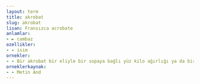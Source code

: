 ```yaml
---
layout: term
title: akrobat
slug: akrobat
lisan: Fransızca acrobate
anlamlar:
- ► cambaz
ozellikler:
- - isim
ornekler:
- - Bir akrobat bir eliyle bir sopaya bağlı yüz kilo ağırlığı ya da bir zincire bağlı on top mermisini veya küçük bir topu kaldırabilirdi.
orneklerkaynak:
- - Metin And
---
```

